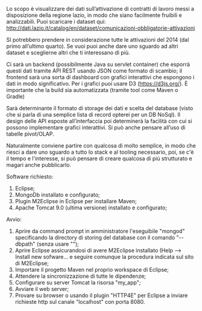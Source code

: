 Lo scopo è visualizzare dei dati sull’attivazione di contratti di lavoro messi a disposizione della regione lazio, in modo che siano facilmente fruibili e analizzabili. Puoi scaricare i dataset qui: http://dati.lazio.it/catalog/en/dataset/comunicazioni-obbligatorie-attivazioni

SI potrebbero prendere in considerazione tutte le attivazioni del 2014 (dal primo all’ultimo quarto). Se vuoi puoi anche dare uno sguardo ad altri dataset e sceglierne altri che ti interessano di più.

Ci sarà un backend (possibilmente Java su servlet container) che esporrà questi dati tramite API REST usando JSON come formato di scambio; il frontend sarà una sorta di dashboard con grafici interattivi che espongono i dati in modo significativo. Per i grafici puoi usare D3 (https://d3js.org/). È importante che la build sia automatizzata (tramite tool come Maven o Gradle)

Sarà determinante il formato di storage dei dati e scelta del database (visto che si parla di una semplice lista di record opterei per un DB NoSql). Il design delle API esposte all’interfaccia poi determinerà la facilità con cui si possono implementare grafici interattivi. Si può anche pensare all’uso di tabelle pivot/OLAP.

Naturalmente conviene partire con qualcosa di molto semplice, in modo che riesci a dare uno sguardo a tutto lo stack e al tooling necessario, poi, se c'è il tempo e l'interesse, si può pensare di creare qualcosa di più strutturato e magari anche pubblicarlo.

Software richiesto:
1. Eclipse;
2. MongoDb installato e configurato;
3. Plugin M2Eclipse in Eclipse per installare Maven;
4. Apache Tomcat 9.0 (ultima versione) installato e configurato;

Avvio:
1. Aprire da command prompt in amministratore l'eseguibile "mongod" specificando la directory di storing del database con il comando "--dbpath" (senza usare "");
2. Aprire Eclipse assicurandosi di avere M2Eclipse installato (Help --> Install new sofware... e seguire comunque la procedura indicata sul sito di M2Eclipse;
3. Importare il progetto Maven nel proprio workspace di Eclipse;
4. Attendere la sincronizzazione di tutte le dipendenze;
5. Configurare su server Tomcat la risorsa "my_app";
6. Avviare il web server;
7. Provare su browser o usando il plugin "HTTP4E" per Eclipse a inviare richieste http sul canale "localhost" con porta 8080.
